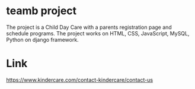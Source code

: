 # teamb project 

The project is a Child Day Care with a parents registration page and schedule programs. The project works on HTML, CSS, JavaScript, MySQL, Python on django framework.

# Link 
https://www.kindercare.com/contact-kindercare/contact-us
